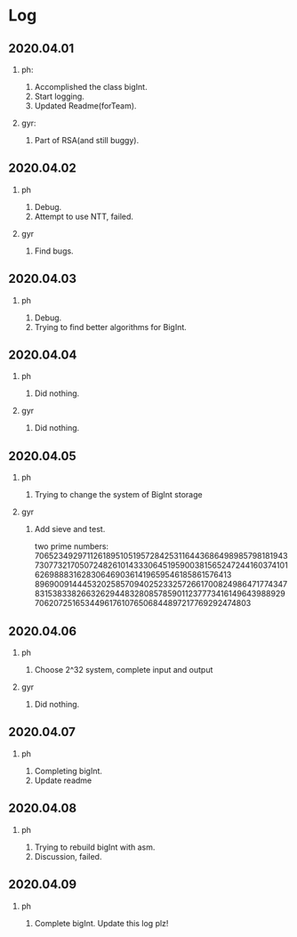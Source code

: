 # Log

## 2020.04.01

1. ph:

   1. Accomplished the class bigInt.
   2. Start logging.
   3. Updated Readme(forTeam).

2. gyr:

   1. Part of RSA(and still buggy).

## 2020.04.02

1. ph

   1. Debug.
   2. Attempt to use NTT, failed.

2. gyr

   1. Find bugs.

## 2020.04.03

1. ph

   1. Debug.
   2. Trying to find better algorithms for BigInt.

## 2020.04.04

1. ph

   1. Did nothing.

2. gyr

   1. Did nothing.

## 2020.04.05

1. ph

   1. Trying to change the system of BigInt storage

2.  gyr
    1. Add sieve and test.

       two prime numbers: 70652349297112618951051957284253116443686498985798181943730773217050724826101433306451959003815652472441603741016269888316283064690361419659546185861576413
       89690091444532025857094025233257266170082498647177434783153833826632629448328085785901123777341614964398892970620725165344961761076506844897217769292474803

## 2020.04.06

1. ph

   1. Choose 2^32 system, complete input and output

2. gyr

   1. Did nothing.

## 2020.04.07

1. ph

   1. Completing bigInt.
   2. Update readme

## 2020.04.08

1. ph

   1. Trying to rebuild bigInt with asm.
   2. Discussion, failed.

## 2020.04.09

1. ph

   1. Complete bigInt.
Update this log plz!

